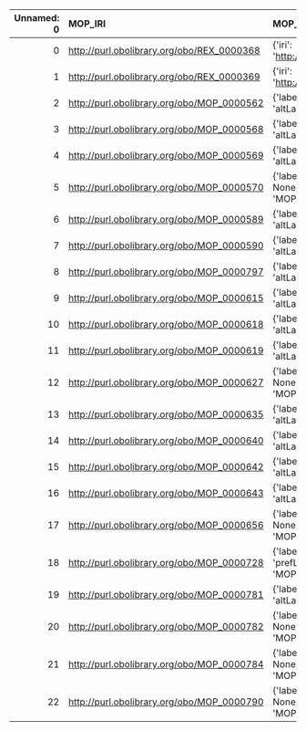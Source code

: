 |   Unnamed: 0 | MOP_IRI                                    | MOP_DESC                                                                                           | REX_IRI                                    | REX_DESC                                              |
|-------------:|:-------------------------------------------|:---------------------------------------------------------------------------------------------------|:-------------------------------------------|:------------------------------------------------------|
|            0 | http://purl.obolibrary.org/obo/REX_0000368 | {'iri': 'http://purl.obolibrary.org/obo/REX_0000368'}                                              | http://purl.obolibrary.org/obo/REX_0000368 | {'iri': 'http://purl.obolibrary.org/obo/REX_0000368'} |
|            1 | http://purl.obolibrary.org/obo/REX_0000369 | {'iri': 'http://purl.obolibrary.org/obo/REX_0000369'}                                              | http://purl.obolibrary.org/obo/REX_0000369 | {'iri': 'http://purl.obolibrary.org/obo/REX_0000369'} |
|            2 | http://purl.obolibrary.org/obo/MOP_0000562 | {'label': 'cycloaddition', 'prefLabel': None, 'altLabel': None, 'name': 'MOP_0000562'}             | http://purl.obolibrary.org/obo/REX_0000090 | {'label': 'cycloaddition'}                            |
|            3 | http://purl.obolibrary.org/obo/MOP_0000568 | {'label': 'oxidation', 'prefLabel': None, 'altLabel': None, 'name': 'MOP_0000568'}                 | http://purl.obolibrary.org/obo/REX_0000445 | {'label': 'oxidation'}                                |
|            4 | http://purl.obolibrary.org/obo/MOP_0000569 | {'label': 'reduction', 'prefLabel': None, 'altLabel': None, 'name': 'MOP_0000569'}                 | http://purl.obolibrary.org/obo/REX_0000444 | {'label': 'reduction'}                                |
|            5 | http://purl.obolibrary.org/obo/MOP_0000570 | {'label': 'electron attachment', 'prefLabel': None, 'altLabel': None, 'name': 'MOP_0000570'}       | http://purl.obolibrary.org/obo/REX_0000153 | {'label': 'electron attachment'}                      |
|            6 | http://purl.obolibrary.org/obo/MOP_0000589 | {'label': 'hydrogenation', 'prefLabel': None, 'altLabel': None, 'name': 'MOP_0000589'}             | http://purl.obolibrary.org/obo/REX_0000449 | {'label': 'hydrogenation'}                            |
|            7 | http://purl.obolibrary.org/obo/MOP_0000590 | {'label': 'dehydrogenation', 'prefLabel': None, 'altLabel': None, 'name': 'MOP_0000590'}           | http://purl.obolibrary.org/obo/REX_0000448 | {'label': 'dehydrogenation'}                          |
|            8 | http://purl.obolibrary.org/obo/MOP_0000797 | {'label': 'coordination', 'prefLabel': None, 'altLabel': None, 'name': 'MOP_0000797'}              | http://purl.obolibrary.org/obo/REX_0000142 | {'label': 'coordination'}                             |
|            9 | http://purl.obolibrary.org/obo/MOP_0000615 | {'label': 'electron transfer', 'prefLabel': None, 'altLabel': None, 'name': 'MOP_0000615'}         | http://purl.obolibrary.org/obo/REX_0000028 | {'label': 'electron transfer'}                        |
|           10 | http://purl.obolibrary.org/obo/MOP_0000618 | {'label': 'solvolysis', 'prefLabel': None, 'altLabel': None, 'name': 'MOP_0000618'}                | http://purl.obolibrary.org/obo/REX_0000413 | {'label': 'solvolysis'}                               |
|           11 | http://purl.obolibrary.org/obo/MOP_0000619 | {'label': 'hydrolysis', 'prefLabel': None, 'altLabel': None, 'name': 'MOP_0000619'}                | http://purl.obolibrary.org/obo/REX_0000414 | {'label': 'hydrolysis'}                               |
|           12 | http://purl.obolibrary.org/obo/MOP_0000627 | {'label': 'condensation reaction', 'prefLabel': None, 'altLabel': None, 'name': 'MOP_0000627'}     | http://purl.obolibrary.org/obo/REX_0000253 | {'label': 'condensation reaction'}                    |
|           13 | http://purl.obolibrary.org/obo/MOP_0000635 | {'label': 'chain reaction', 'prefLabel': None, 'altLabel': None, 'name': 'MOP_0000635'}            | http://purl.obolibrary.org/obo/REX_0000053 | {'label': 'chain reaction'}                           |
|           14 | http://purl.obolibrary.org/obo/MOP_0000640 | {'label': 'chain initiation', 'prefLabel': None, 'altLabel': None, 'name': 'MOP_0000640'}          | http://purl.obolibrary.org/obo/REX_0000060 | {'label': 'chain initiation'}                         |
|           15 | http://purl.obolibrary.org/obo/MOP_0000642 | {'label': 'addition reaction', 'prefLabel': None, 'altLabel': None, 'name': 'MOP_0000642'}         | http://purl.obolibrary.org/obo/REX_0000427 | {'label': 'addition reaction'}                        |
|           16 | http://purl.obolibrary.org/obo/MOP_0000643 | {'label': 'polyaddition', 'prefLabel': None, 'altLabel': None, 'name': 'MOP_0000643'}              | http://purl.obolibrary.org/obo/REX_0000266 | {'label': 'polyaddition'}                             |
|           17 | http://purl.obolibrary.org/obo/MOP_0000656 | {'label': 'elimination reaction', 'prefLabel': None, 'altLabel': None, 'name': 'MOP_0000656'}      | http://purl.obolibrary.org/obo/REX_0000434 | {'label': 'elimination reaction'}                     |
|           18 | http://purl.obolibrary.org/obo/MOP_0000728 | {'label': 'sigmatropic rearrangement', 'prefLabel': None, 'altLabel': None, 'name': 'MOP_0000728'} | http://purl.obolibrary.org/obo/REX_0000440 | {'label': 'sigmatropic rearrangement'}                |
|           19 | http://purl.obolibrary.org/obo/MOP_0000781 | {'label': 'catalysis', 'prefLabel': None, 'altLabel': None, 'name': 'MOP_0000781'}                 | http://purl.obolibrary.org/obo/REX_0000078 | {'label': 'catalysis'}                                |
|           20 | http://purl.obolibrary.org/obo/MOP_0000782 | {'label': 'general acid catalysis', 'prefLabel': None, 'altLabel': None, 'name': 'MOP_0000782'}    | http://purl.obolibrary.org/obo/REX_0000079 | {'label': 'general acid catalysis'}                   |
|           21 | http://purl.obolibrary.org/obo/MOP_0000784 | {'label': 'general base catalysis', 'prefLabel': None, 'altLabel': None, 'name': 'MOP_0000784'}    | http://purl.obolibrary.org/obo/REX_0000080 | {'label': 'general base catalysis'}                   |
|           22 | http://purl.obolibrary.org/obo/MOP_0000790 | {'label': 'substitution reaction', 'prefLabel': None, 'altLabel': None, 'name': 'MOP_0000790'}     | http://purl.obolibrary.org/obo/REX_0000419 | {'label': 'substitution reaction'}                    |